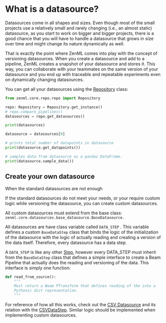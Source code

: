 # What is a datasource?

Datasources come in all shapes and sizes. Even though most of the small projects use a relatively small and rarely changing \(i.e., an almost static\) datasource, as you start to work on bigger and bigger projects, there is a good chance that you will have to handle a datasource that grows in size over time and might change its nature dynamically as well.

That is exactly the point where ZenML comes into play with the concept of versioning datasources. When you create a datasource and add to a pipeline, ZenML creates a snapshot of your datasource and stores it. This way, you can collaborate with your teammates on the same version of your datasource and you end up with traceable and repeatable experiments even on dynamically changing datasources.

You can get all your datasources using the [Repository](../repository/what-is-a-repository.md) class:

```python
from zenml.core.repo.repo import Repository

repo: Repository = Repository.get_instance()
# repo.compare_pipelines()
datasources = repo.get_datasources()

print(datasources)

datasource = datasources[0]

# prints total number of datapoints in datasource
print(datasource.get_datapoints())

# samples data from datasource as a pandas DataFrame.
print(datasource.sample_data())
```

## Create your own datasource

When the standard datasources are not enough

If the standard datasources do not meet your needs, or your require custom logic while versioning the datasource, you can create custom datasources. 

All custom datasources must extend from the base class: `zenml.core.datasources.base_datasource.BaseDatasource.`

All datasources are have class variable called `DATA_STEP` . This variable defines a custom `BaseDataStep` class that binds the logic of the initialization of the datasource with the logic of actually reading and creating a version of the data itself. Therefore, every datasource has a data step. 

A `DATA_STEP` is like any other [Step](../steps/what-is-a-step.md), however every DATA\_STEP must inherit from the `BaseDataStep` class that defines a simple interface to create a Beam Pipeline that actually does the reading and versioning of the data. This interface is simply one function:

```python
def read_from_source():
    """
    Must return a Beam PTransform that defines reading of the into a 
    Pythonic dict representation.
    """
```

For reference of how all this works, check out the [CSV Datasource](https://github.com/maiot-io/zenml/blob/main/zenml/core/datasources/csv_datasource.py) and its relation with the [CSVDataStep](https://github.com/maiot-io/zenml/blob/main/zenml/core/steps/data/csv_data_step.py). Similar logic should be implemented when implementing custom datasources.

